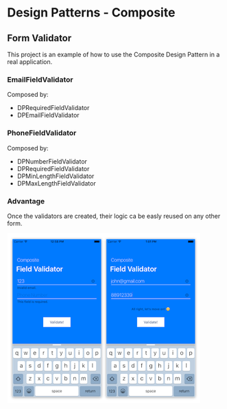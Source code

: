 # Design Patterns - Composite

## Form Validator

This project is an example of how to use the Composite Design Pattern in a real application.

### EmailFieldValidator
Composed by:
* DPRequiredFieldValidator
* DPEmailFieldValidator

### PhoneFieldValidator
Composed by: 
* DPNumberFieldValidator
* DPRequiredFieldValidator
* DPMinLengthFieldValidator
* DPMaxLengthFieldValidator

### Advantage

Once the validators are created, their logic ca be easly reused on any other form.

![Composite - Form Validator](Documents/screen-shots.png)
